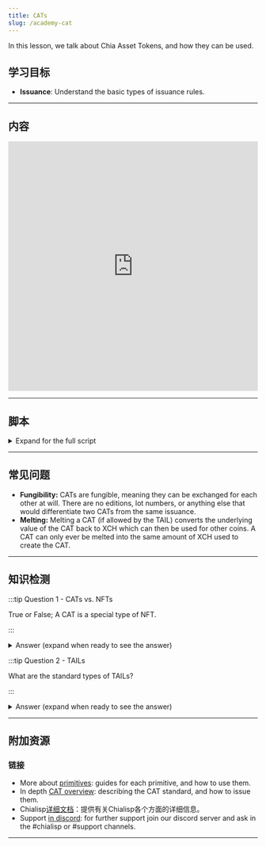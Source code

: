 ```yaml
---
title: CATs
slug: /academy-cat
---
```


In this lesson, we talk about Chia Asset Tokens, and how they can be used.

## 学习目标

- **Issuance**: Understand the basic types of issuance rules.

---

## 内容

<div class="videoWrapper">
<iframe width="100%" height="504" src="https://www.youtube.com/embed/XJbpmgbEYpM" frameborder="0" allowfullscreen="allowfullscreen"></iframe>
</div>

---

## 脚本

<details>

<summary> Expand for the full script </summary>

0:00\
A Chia Asset Token, or CAT, is a type of fungible token that can be minted from XCH. These tokens can take many different forms from a separate form of currency, to representing a collection of identical assets.

0:20
A CAT can have different properties, determined by it's TAIL, or Token Asset Issuance Limiter. This TAIL determines how the CAT is issued, how it can be subsequently spent, and whether it can be melted back into XCH.

0:40
A CAT wraps an inner puzzle that controls ownership of the coin. This is typically the standard transaction puzzle to facilitate sending the CATs to a Chia wallet. For the TAIL, there are 2 standard puzzles, Single-Issuance, and Multi-Issuance.
The Single-Issuance TAIL is more restrictive and is designed to make sure the supply is maintained.

1:00
With this TAIL, only the CATs minted at creation are valid, and they cannot be melted back into XCH.
The Multi-Issuance TAIL allows more identical CATs to be issued in the future, as long as the original issuance key is used. This is useful if the total number of tokens needed is unknown.

1:20
While these are the standard puzzles, a TAIL can be customized to allow any desired behavior.

</details>

---

## 常见问题

- **Fungibility:** CATs are fungible, meaning they can be exchanged for each other at will. There are no editions, lot numbers, or anything else that would differentiate two CATs from the same issuance.
- **Melting:** Melting a CAT (if allowed by the TAIL) converts the underlying value of the CAT back to XCH which can then be used for other coins. A CAT can only ever be melted into the same amount of XCH used to create the CAT.

---

## 知识检测

:::tip Question 1 - CATs vs. NFTs

True or False; A CAT is a special type of NFT.

:::

<details>

<summary> Answer (expand when ready to see the answer)  </summary>

错误 A CAT is fungible, whereas an NFT is non-fungible and represents a unique item.

</details>

:::tip Question 2 - TAILs

What are the standard types of TAILs?

:::

<details>

<summary> Answer (expand when ready to see the answer)  </summary>

Single-Issuance and Multi-Issuance.

</details>

---

## 附加资源

### 链接

- More about [primitives](https://docs.chia.net/guides/primitives/): guides for each primitive, and how to use them.
- In depth [CAT overview](https://docs.chia.net/guides/cat-creation-tutorial/): describing the CAT standard, and how to issue them.
- Chialisp[详细文档](https://chialisp.com/)：提供有关Chialisp各个方面的详细信息。
- Support [in discord](https://discord.gg/chia): for further support join our discord server and ask in the #chialisp or #support channels.

---
